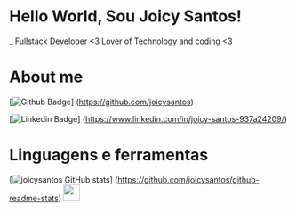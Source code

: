 
# Hello World, Sou Joicy Santos!

_ Fullstack Developer <3 
Lover of Technology and coding <3 

# About me

[![Github Badge](https://img.shields.io/badge/-Github-000?style=flat-square&logo=Github&logoColor=white&link=https://github.com/joicysantos)] (https://github.com/joicysantos)

[![Linkedin Badge](https://img.shields.io/badge/-LinkedIn-blue?style=flat-square&logo=Linkedin&logoColor=white&link=https://www.linkedin.com/in/joicy-santos-937a24209/)] (https://www.linkedin.com/in/joicy-santos-937a24209/)

# Linguagens e ferramentas


[![joicysantos GitHub stats](https://github-readme-stats.vercel.app/api?username=joicysantos)] (https://github.com/joicysantos/github-readme-stats)
<img src=https://github.com/TheDudeThatCode/TheDudeThatCode/blob/master/Assets/Earth.gif width="30">




